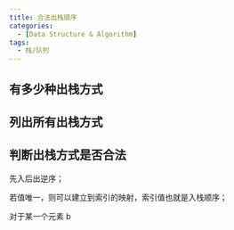 ```yaml
---
title: 合法出栈顺序
categories:
  - [Data Structure & Algorithm]
tags:
  - 栈/队列
---
```


<!--more-->

## 有多少种出栈方式

## 列出所有出栈方式

## 判断出栈方式是否合法

先入后出逆序；

若值唯一，则可以建立到索引的映射，索引值也就是入栈顺序；

对于某一个元素 b